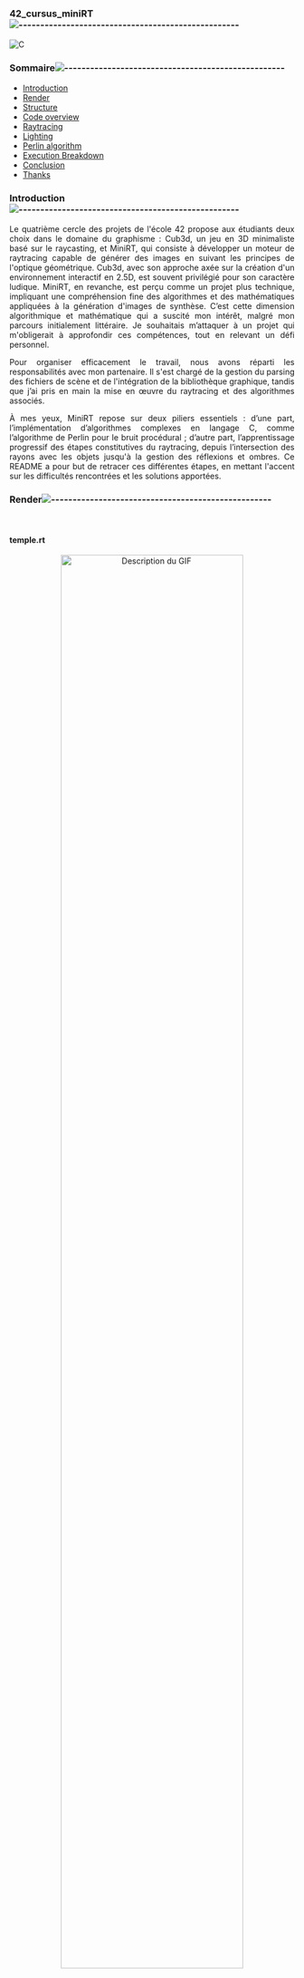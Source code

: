 <div align="left">

### 42_cursus_miniRT![---------------------------------------------------](https://raw.githubusercontent.com/andreasbm/readme/master/assets/lines/rainbow.png)

<div align="left">
    
![C](https://img.shields.io/badge/c-%2300599C.svg?style=for-the-badge&logo=c&logoColor=white)

<nav>
    
### Sommaire![---------------------------------------------------](https://raw.githubusercontent.com/andreasbm/readme/master/assets/lines/rainbow.png)

<ul>
    <li><a href="#Introduction">Introduction</a></li>
    <li><a href="#Render">Render</a></li>
    <li><a href="#Structure">Structure</a></li>
    <li><a href="#Code overview">Code overview</a></li>
    <li><a href="#Raytracing">Raytracing</a></li>
    <li><a href="#Lighting">Lighting</a></li>
    <li><a href="#Perlin algorithm">Perlin algorithm</a></li>
    <li><a href="#Checkerboard algorithm">Execution Breakdown</a></li>
    <li><a href="#Conclusion">Conclusion</a></li>
    <li><a href="#Thanks">Thanks</a></li>
</ul>
</nav>

### Introduction![---------------------------------------------------](https://raw.githubusercontent.com/andreasbm/readme/master/assets/lines/rainbow.png)
<section id="Introduction">

<div align="justify">

Le quatrième cercle des projets de l'école 42 propose aux étudiants deux choix dans le domaine du graphisme : Cub3d, un jeu en 3D minimaliste basé sur le raycasting, et MiniRT, qui consiste à développer un moteur de raytracing capable de générer des images en suivant les principes de l'optique géométrique. Cub3d, avec son approche axée sur la création d'un environnement interactif en 2.5D, est souvent privilégié pour son caractère ludique. MiniRT, en revanche, est perçu comme un projet plus technique, impliquant une compréhension fine des algorithmes et des mathématiques appliquées à la génération d'images de synthèse. C’est cette dimension algorithmique et mathématique qui a suscité mon intérêt, malgré mon parcours initialement littéraire. Je souhaitais m’attaquer à un projet qui m'obligerait à approfondir ces compétences, tout en relevant un défi personnel.

Pour organiser efficacement le travail, nous avons réparti les responsabilités avec mon partenaire. Il s'est chargé de la gestion du parsing des fichiers de scène et de l'intégration de la bibliothèque graphique, tandis que j’ai pris en main la mise en œuvre du raytracing et des algorithmes associés.

À mes yeux, MiniRT repose sur deux piliers essentiels : d’une part, l’implémentation d’algorithmes complexes en langage C, comme l’algorithme de Perlin pour le bruit procédural ; d’autre part, l’apprentissage progressif des étapes constitutives du raytracing, depuis l’intersection des rayons avec les objets jusqu'à la gestion des réflexions et ombres. Ce README a pour but de retracer ces différentes étapes, en mettant l'accent sur les difficultés rencontrées et les solutions apportées.

<div align="left">

### Render![---------------------------------------------------](https://raw.githubusercontent.com/andreasbm/readme/master/assets/lines/rainbow.png)
<section id="Render">

<div align="center"

</a>&nbsp;&nbsp;&nbsp;&nbsp;


<div align="left">
	
#### temple.rt

<div align="center">

  <a href="https://github.com/FlorentBelotti/42_cursus_miniRT">
<img src="https://github.com/FlorentBelotti/42_cursus_miniRT/blob/main/Scene/render/Capture%20d%E2%80%99%C3%A9cran%20du%202024-09-16%2022-32-38.png" alt="Description du GIF" width="80%">

  </a>&nbsp;&nbsp;&nbsp;&nbsp;

<div align="left">

#### eclipse.rt

<div align="center">

  <a href="https://github.com/FlorentBelotti/42_cursus_miniRT">
<img src="https://github.com/FlorentBelotti/42_cursus_miniRT/blob/main/Scene/render/Capture%20d%E2%80%99%C3%A9cran%20du%202024-09-16%2022-35-00.png" alt="Description du GIF" width="80%">
</a>&nbsp;&nbsp;&nbsp;&nbsp;

<div align="left">

### Structure![---------------------------------------------------](https://raw.githubusercontent.com/andreasbm/readme/master/assets/lines/rainbow.png)
<section id="Structure">
    
```css
MiniRT/
├── include/
│   ├── Minilibx/
│   ├── Libft/
│   ├── miniRT.h
│
├── Scene/
│
├── Src/
│   ├── draw/
│   │   ├── checkerboard/
│   │   │   ├── checkerboard_algo.c/
│   │   │   ├── checkerboard.c/
│   │   │ 
│   │   ├── intersection/
│   │   │   ├── cap.c/
│   │   │   ├── cone.c/
│   │   │   ├── cylinder.c/
│   │   │   ├── intersection.c/
│   │   │   ├── plane.c/
│   │   │   ├── sphere.c/
│   │   │ 
│   │   ├── lighting/
│   │   │   ├── lighting.c/
│   │   │   ├── shadow.c/
│   │   │ 
│   │   ├── perlin/
│   │   │   ├── noise.c/
│   │   │   ├── perlin.c/
│   │   │ 
│   │   ├── utils/
│   │   │   ├── intersection_utils.c/
│   │   │   ├── lighting_utils.c/
│   │   │   ├── math_utils.c/
│   │   │   ├── noise_utils.c/
│   │   │   ├── vector_utils.c/
│   │   │ 
│   │   ├── raytracing.c
│   │   ├── render.c
│   │
│   ├── minilibx_management/
│   │   ├── camera_events.c
│   │   ├── events.c
│   │   ├── image.c
│   │
│   ├── parsing/
│   │   ├── free.c
│   │   ├── parse_camera_ambiant.c
│   │   ├── parse_cone_cy.c
│   │   ├── parse_file.c
│   │   ├── parse_light.c
│   │   ├── parse_scene.c
│   │   ├── parse_sp_pl.c
│   │   ├── parse_utils.c
│   │   ├── validate_utils.c
│   │
│   ├── main.c
│
├── Makefile
├── README.md
```


### Code overview![---------------------------------------------------](https://raw.githubusercontent.com/andreasbm/readme/master/assets/lines/rainbow.png)
<section id="Code overview">



#### Raytracing
<section id="Raytracing">

```css
int	raytracing(t_data *data)
{
	t_ray	ray;
	int		x;
	int		y;

	y = 0;
	get_camera_axis_and_viewing_plane(data);
	while (y < WINDOW_HEIGHT)
	{
		x = 0;
		while (x < WINDOW_WIDTH)
		{
			data->z_buffer[y][x] = DBL_MAX;
			ray.direction = get_ray_direction(data, x, y);
			ray.origin = data->camera.pos;
			render(data, &ray, x, y);
			x++;
		}
		y++;
	}
	return (0);
}
```

Le raytracing est une technique de rendu 3D qui simule le chemin suivi par les rayons de lumière à travers une scène virtuelle pour produire des images photoréalistes. Il calcule la manière dont les rayons interagissent avec les objets de la scène, prenant en compte des effets tels que la réflexion, la réfraction et les ombres. Chaque pixel de l'image est déterminé en projetant un rayon depuis la caméra à travers un plan de projection (l'écran), et en calculant les interactions avec les objets pour définir la couleur visible depuis ce point de vue.
Explication de la Fonction raytracing

Cette fonction en C constitue le cœur du processus de raytracing dans le projet MiniRT. Elle fonctionne comme suit :

1. Initialisation : La fonction initialise un rayon pour chaque pixel de l'écran. Chaque pixel correspond à un point d'où un rayon est projeté depuis la caméra à travers le plan de visualisation.
2. Boucle sur chaque pixel : Deux boucles while imbriquées permettent de parcourir tous les pixels de la fenêtre, définis par WINDOW_HEIGHT et WINDOW_WIDTH. Chaque pixel reçoit un rayon unique dont la direction est calculée en fonction de la position de la caméra et du plan de visualisation.
3. Calcul du rayon : Pour chaque pixel, la direction du rayon est obtenue avec get_ray_direction, et l'origine du rayon est définie à la position de la caméra (data->camera.pos).
4. Rendu des objets : La fonction render prend le rayon et teste ses interactions avec les objets de la scène, déterminant ainsi la couleur finale du pixel en fonction des objets rencontrés (s'ils réfléchissent, réfractent ou absorbent la lumière).

Le Z-buffer (stocké dans data->z_buffer) est initialisé à une valeur maximale (DBL_MAX) pour chaque pixel. Il est utilisé pour stocker la distance au premier objet visible pour éviter les problèmes de superposition.


```css
void	render(t_data *data, t_ray *ray, int x, int y)
{
	t_object	*current_object;
	t_object	*closest_object;
	t_vector	intersection;
	t_color		color;
	double		d;

	current_object = data->objects;
	closest_object = NULL;
	while (current_object)
	{
		d = get_intersection_distance(current_object, ray, -1);
		if (d >= EPSILON && d < data->z_buffer[y][x])
		{
			closest_object = current_object;
			data->z_buffer[y][x] = d;
		}
		current_object = current_object->next;
	}
	if (closest_object)
	{
		d = get_intersection_distance(closest_object, ray, -1);
		intersection = add(ray->origin, mul(ray->direction, d));
		color = get_pixel_lighting(data, closest_object, intersection);
		ft_mlx_pixel_put(data->img, x, y, rgb_to_int(color));
	}
}
```

La fonction render est responsable du rendu final. Elle traite, pixel par pixel, le rayon lancé par la fonction raytracing et détermine, d'une part, les coordonnées de l'intersection avec l'un des objets prédéfinis dans la scène (décrite dans le fichier scene.rt), et d'autre part, la couleur du pixel en fonction de son éclairage et des ombres projetées par les autres objets de la scène. En résumé, elle se décompose en deux étapes principales :

Déterminer l'intersection la plus proche : Dans une première boucle, elle identifie l'intersection la plus proche de l'origine du rayon (c'est-à-dire la position de la caméra).

Traiter l'intersection : Si une intersection est trouvée, elle calcule la position exacte du point d'intersection dans l'espace (en fonction de la distance parcourue par le rayon et de sa direction). Ensuite, elle détermine la couleur du pixel en prenant en compte l'éclairage et les caractéristiques spécifiques définies dans le fichier scene.rt, telles que l'ombrage ou les effets de réflexion.

```css
double	get_intersection_distance(t_object *object, t_ray *ray, int code)
{
	double	d;

	d = -1;
	if (object->type == SPHERE)
		d = sphere_intersection(&object->u_specific.sphere,
				ray, object, code);
	else if (object->type == CYLINDER)
	{
		d = cylinder_intersection(&object->u_specific.cylinder,
				ray, object, code);
		object->u_specific.cylinder.disk = 0;
	}
	else if (object->type == PLANE)
		d = plane_intersection(&object->u_specific.plane,
				ray, &object->pos);
	else if (object->type == CONE)
		d = cone_intersection(&object->u_specific.cone, ray,
				object, code);
	return (d);
}
```

La fonction get_intersection_distance a pour but de définir l'équation à résoudre afin de déterminer s'il y a intersection avec l'un des objets spécifiés par le sujet. Elle permet d'obtenir deux distances différentes en fonction du code passé en paramètre. Si le code est -1, la fonction renvoie la distance correspondant à l'intersection la plus proche de l'origine du rayon. Si le code est 1, elle renvoie la distance de l'intersection la plus éloignée. Cependant, cela ne signifie pas qu'elle renvoie nécessairement l'intersection avec l'autre face de l'objet.

En réalité, il s'agit de distinguer si l'on souhaite obtenir l'intersection d'entrée (celle où le rayon rencontre l'objet en premier, le pixel directement visible depuis la caméra) ou l'intersection de sortie (le point où le rayon quitte l'objet, correspondant à sa face opposée). Cette distinction est cruciale pour gérer à la fois le rendu de l'objet, qui nécessite l'intersection d'entrée, et le traitement des ombres projetées, qui utilise souvent l'intersection de sortie.

Nous n'entrerons pas ici dans les détails des équations d'intersection. Cependant, dans la plupart des cas (en dehors du plan), il s'agit de résoudre en C l'équation quadratique de l'objet. Le plan et le cylindre se distinguent légèrement des autres formes. Le plan ne nécessite pas de résoudre une équation quadratique, tandis que pour le cylindre, il faut à la fois considérer l'intersection avec le corps du cylindre et gérer les intersections avec les disques (ou "caps" dans le code) situés à ses extrémités.

#### Lighting
<section id="Lighting">

```css
t_color	get_pixel_lighting(t_data *data, t_object *object,
		t_vector intersection)
{
	t_shadow	parts;
	t_light		*current_light;

	if (object->checkerboard)
		object->color = apply_checkerboard_pattern(object, intersection);
	init_lighting(&parts, data, object, intersection);
	current_light = data->light;
	while (current_light)
	{
		parts.light_dir = sub(current_light->pos, intersection);
		normalize_vector(&parts.light_dir);
		parts.normal = get_object_normal(intersection, object);
		parts.d_light = get_light_distance(current_light->pos, intersection);
		parts.shadow_factor = get_shadow_factor(data, intersection,
				current_light);
		parts.diffuse = get_diffuse_lighting(current_light, &parts,
				object->color);
		parts.specular = get_specular_lighting(current_light, &parts,
				parts.view_dir, parts.shininess);
		add_color(&parts);
		current_light = current_light->next;
	}
	return (parts.color);
}
```

La fonction get_pixel_lighting applique les principes du raytracing à l'échelle d'un unique pixel. Elle envoie un rayon lumineux depuis le point d'intersection de l'objet jusqu'à la source de lumière. Pour chaque source de lumière définie dans le fichier scene.rt, la direction de ce rayon est calculée. Ensuite, la fonction détermine la contribution de chaque source de lumière de la manière suivante :

1. Lumière ambiante : Elle est uniforme à travers toute la scène, son influence est donc constante et égale sur chaque pixel.

```css
int	get_shadow_factor(t_data *data, t_vector intersection, t_light *light)
{
	t_ray		shadow_ray;
	t_object	*current_object;
	double		d;
	double		d_light;
	double		shadow_factor;

	shadow_factor = -1.0;
	shadow_ray.direction = sub(light->pos, intersection);
	normalize_vector(&shadow_ray.direction);
	shadow_ray.origin = add(intersection, mul(shadow_ray.direction, EPSILON));
	d_light = get_light_distance(light->pos, shadow_ray.origin);
	current_object = data->objects;
	while (current_object)
	{
		d = get_intersection_distance(current_object, &shadow_ray, 1);
		if (d > EPSILON && d < d_light - EPSILON)
		{
			if (shadow_factor < 0 || d < shadow_factor)
				shadow_factor = d;
		}
		current_object = current_object->next;
	}
	return (shadow_factor);
}
```

2. Facteur d'ombre : Ce facteur mesure l'intensité de l'ombre appliquée au pixel. Plus ce facteur est élevé, plus l'ombre sera prononcée. Pour calculer cette valeur, un "rayon d'ombre" est envoyé depuis l'intersection jusqu'à la source de lumière, permettant d'évaluer si le pixel est partiellement ou entièrement dans l'ombre.

3. Lumière diffuse : Il s'agit de la lumière directe projetée par une source lumineuse sur l'objet. Elle dépend de l'angle entre la direction du rayon lumineux et la surface de l'objet.
4. Lumière spéculaire : Cette composante est responsable des reflets intenses proches des sources lumineuses. Elle crée un effet de "halo" en saturant les pixels les plus directement exposés, ajoutant ainsi du relief et de la matière à l'objet.

#### Perlin algorithm
<section id="Perlin algorithm">

L'algorithme de Perlin est une technique populaire pour générer des textures procédurales de manière réaliste et organique, souvent utilisée pour créer des effets comme des surfaces rugueuses, des nuages, ou des perturbations de la géométrie dans des simulations 3D. Contrairement aux motifs réguliers, Perlin génère un "bruit" doux et continu qui se prête bien aux variations naturelles. Dans le cadre du raytracing, il peut être utilisé pour ajouter des détails complexes aux objets en perturbant légèrement leurs surfaces, créant des effets de bump mapping (relief) sans avoir à modéliser une géométrie complexe.

```css
void	perturb_normal(t_vector *normal, t_object *object,
		t_vector intersection)
{
	double	theta;
	double	height;
	double	noise_value;

	theta = define_theta(object, normal, intersection);
	height = define_height(object, normal, intersection);
	noise_value = get_noise_value(object, theta, height);
	normal->x += noise_value * object->noise.intensity;
	normal->y += noise_value * object->noise.intensity;
	normal->z += noise_value * object->noise.intensity;
}
```

La fonction perturb_normal applique un effet de bump mapping sur la surface d'un objet en modifiant légèrement la normale au point d'intersection grâce au bruit de Perlin. Cette perturbation simule des irrégularités sur la surface de l'objet, lui donnant un aspect plus détaillé et réaliste.

On appelle perturb_normal lorsque l'effet de Perlin est activé dans le fichier scene.rt. Cette fonction intervient alors dans le calcul de la lumière diffuse, en perturbant la normale de manière à simuler un relief sur la surface de l'objet.

1. Entrées :
- normal : Le vecteur normal au point d'intersection de l'objet.
- object : L'objet auquel la normale est appliquée.
- intersection : Le point d'intersection entre le rayon et l'objet.

2. Fonctionnement :
- theta et height sont des paramètres utilisés pour déterminer la position locale du point d'intersection sur l'objet.
- Le bruit de Perlin est calculé en fonction de ces paramètres pour obtenir une valeur de perturbation (noise_value).
- Cette valeur est ensuite appliquée aux composantes x, y et z de la normale, modifiant ainsi légèrement sa direction en fonction de l'intensité du bruit de l'objet (object->noise.intensity).

Ce processus déforme subtilement la normale, ce qui donne l'illusion d'une surface irrégulière sans modifier la géométrie de l'objet.

```css
double	perlin(double x, double y)
{
	t_perlin	parts;

	if (x >= 0)
		parts.int_x = (int)x;
	else
		parts.int_x = (int)x - 1;
	if (y >= 0)
		parts.int_y = (int)y;
	else
		parts.int_y = (int)y - 1;
	parts.frac_x = x - parts.int_x;
	parts.frac_y = y - parts.int_y;
	parts.a = generate_smooth_noise(parts.int_x, parts.int_y);
	parts.b = generate_smooth_noise(parts.int_x + 1, parts.int_y);
	parts.c = generate_smooth_noise(parts.int_x, parts.int_y + 1);
	parts.d = generate_smooth_noise(parts.int_x + 1, parts.int_y + 1);
	parts.interpolate_x1 = linear_interpolation(parts.a, parts.b,
			parts.frac_x);
	parts.interpolate_x2 = linear_interpolation(parts.c, parts.d,
			parts.frac_x);
	return (linear_interpolation(parts.interpolate_x1, parts.interpolate_x2,
			parts.frac_y));
}
```

La fonction perlin génère une valeur de bruit de Perlin bidimensionnelle en fonction des coordonnées x et y. Cette valeur est utilisée pour perturber la surface d'un objet de manière fluide et continue.

1. Entrées :
- x et y : Les coordonnées à partir desquelles le bruit sera calculé.

2. Fonctionnement :
- Partie entière et fractionnaire : Les coordonnées x et y sont séparées en leurs parties entières (int_x, int_y) et fractionnaires (frac_x, frac_y), nécessaires pour interpoler entre les différentes valeurs de bruit.
- Calcul du bruit : Quatre valeurs de bruit lissé sont générées aux coins de la cellule définie par les parties entières de x et y. Ces valeurs sont obtenues par la fonction generate_smooth_noise.
- Interpolation linéaire : Les valeurs de bruit des coins sont interpolées d'abord le long de l'axe x, puis le long de l'axe y, pour obtenir une transition fluide entre les points.
- Résultat : Le résultat final est un bruit lissé et continu qui varie en fonction des coordonnées x et y, produisant une texture réaliste et organique.

#### Checkerboard algorithm
<section id="Checkerboard algorithm">

```css
t_color	apply_checkerboard_pattern(t_object *object, t_vector inter)
{
	t_checker	checker;

	init_checker(&checker);
	if (object->type == PLANE)
	{
		if (fabs(object->u_specific.plane.normal.y)
			> fabs(object->u_specific.plane.normal.x))
			return (apply_smooth_checkerboard_to_plane(inter, &checker));
		else
			return (apply_checkerboard_to_vertical_plane(inter, &checker));
	}
	else if (object->type == SPHERE)
		return (apply_checkerboard_to_sphere(object, inter, &checker));
	else if (object->type == CYLINDER)
		return (apply_checkerboard_to_cylinder(object, inter, &checker));
	else if (object->type == CONE)
		return (apply_checkerboard_to_cone(object, inter, &checker));
	return (object->color);
}
```

Cette fonction applique un motif de damier sur les objets de la scène. Le damier est un motif répétitif de carrés de couleurs alternées (généralement noir et blanc) qui donne un effet visuel caractéristique. La fonction traite plusieurs types d'objets : les plans, les sphères, les cylindres et les cônes, en adaptant le motif à la géométrie de chaque objet.

### Conclusion![---------------------------------------------------](https://raw.githubusercontent.com/andreasbm/readme/master/assets/lines/rainbow.png)
<section id="Conclusion">

### Thanks![---------------------------------------------------](https://raw.githubusercontent.com/andreasbm/readme/master/assets/lines/rainbow.png)
<section id="Thanks">

<p>
To <a href="https://github.com/Rrodor">Rrodor (Romeo Rodor)</a>: who provided guidance on the project's logic, and its various algorithms.
</p>
